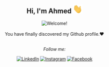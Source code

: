 <h2 align="center"> Hi, I'm Ahmed <img src="https://github.com/ABSphreak/ABSphreak/blob/master/gifs/Hi.gif" width="30px"></h2>

<div align="center" width="50">

<img src="[https://i.imgur.com/dTYwdG1.gif](https://www.bing.com/images/search?view=detailV2&ccid=BmDv6C%2Bj&id=DCBBDEE059D1CE2EA16312FE7857567C614CF058&thid=OIP.BmDv6C-j2kLtVu7wExcYNQHaHa&mediaurl=https%3A%2F%2Fmedia1.tenor.com%2Fimages%2F0660efe82fa3da42ed56eef013171835%2Ftenor.gif%3Fitemid%3D16596559&exph=498&expw=498&q=gif+for+coding&simid=608031124662781377&form=IRPRST&ck=62910A81EF00E7249F2C5FD1C9E87419&selectedindex=21&ajaxhist=0&ajaxserp=0&vt=0&sim=11&cdnurl=https%3A%2F%2Fth.bing.com%2Fth%2Fid%2FR.0660efe82fa3da42ed56eef013171835%3Frik%3DWPBMYXxWV3j%252bEg%26pid%3DImgRaw%26r%3D0)" alt="Welcome!" width="300"/>
<br>
  <br >
</div>


<div align="center">You have finally discovered my Github profile.❤️ 
  </div>
  <br>


<div align="center">

<i>Follow me:</i><br>

<a href="https://www.facebook.com/ahmed.nofal.3363" target="_blank"><img src="https://img.shields.io/badge/LinkedIn-%230077B5.svg?&style=flat-square&logo=linkedin&logoColor=white" alt="LinkedIn"></a>
<a href="https://www.instagram.com/ahmed_abdelghany_11" target="_blank"><img src="https://img.shields.io/badge/Instagram-%23E4405F.svg?&style=flat-square&logo=instagram&logoColor=white" alt="Instagram"></a>
<a href="https://www.linkedin.com/in/ahmed-abdelghany-a38230227" target="_blank"><img src="https://img.shields.io/badge/Facebook-%231877F2.svg?&style=flat-square&logo=facebook&logoColor=white" alt="Facebook"></a>


</div>
